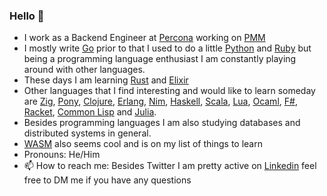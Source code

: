 ### Hello 👋

- I work as a Backend Engineer at [Percona](https://www.percona.com/) working on [PMM](https://www.percona.com/software/database-tools/percona-monitoring-and-management)
- I mostly write [Go](https://golang.org/) prior to that I used to do a little [Python](https://www.python.org/) and [Ruby](https://www.ruby-lang.org/en/) but being a programming language enthusiast I am constantly playing around with other languages.
- These days I am learning [Rust](https://www.rust-lang.org/) and [Elixir](https://elixir-lang.org/)
- Other languages that I find interesting and would like to learn someday are [Zig](https://ziglang.org/), [Pony](https://www.ponylang.io/), [Clojure](https://clojure.org/), [Erlang](https://www.erlang.org/), [Nim](https://nim-lang.org/), [Haskell](https://www.haskell.org/), [Scala](https://scala-lang.org/), [Lua](https://www.lua.org/about.html), [Ocaml](https://ocaml.org/), [F#](https://fsharp.org/), [Racket](https://racket-lang.org/), [Common Lisp](https://common-lisp.net/) and [Julia](https://julialang.org/).
- Besides programming languages I am also studying databases and distributed systems in general.
- [WASM](https://webassembly.org/) also seems cool and is on my list of things to learn
- Pronouns: He/Him
- 📫 How to reach me: Besides Twitter I am pretty active on [Linkedin](https://www.linkedin.com/in/palash25) feel free to DM me if you have any questions

